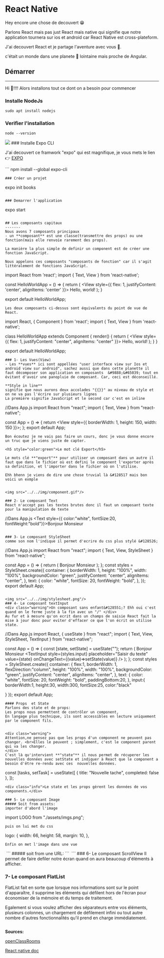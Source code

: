 # React Native

Hey encore une chose de decouvert &#128513;

Parlons React mais pas just React mais native qui signifie que notre application tournera sur ios et android car React Native est cross-plateform.

J'ai decouvert React et je partage l'aventure avec vous &#129335;.

c'était un monde dans une planete &#127776; lointaine mais proche de Angular.

## Démarrer

---

Hi &#128075;!!!! Alors installons tout ce dont on a besoin pour commencer

### Installe NodeJs

```
sudo apt install nodejs
```

### Verifier l'installation

```
node --version
```

<img src="../../img/node-version.png"   />
### Installe Expo CLI

<p> J'ai decouvert ce framwork "expo" qui est magnifique, je vous mets le lien &#128073; <a href="https://docs.expo.dev/">EXPO</a> </p>
```
npm install --global expo-cli

```
### Créer un projet
```

expo init books

```

### Demarrer l'application
```

expo start

```

## Les composants capitaux
-------
Nous avons 7 composants principaux
- un **composant** est une classe(transmettre des props) ou une fonction(mais elle renvoie rarement des props).

La manière la plus simple de definir un component est de créer une fonction JavaScript.

Nous appelons ces composants "composants de fonction" car il s'agit littéralement de fonctions JavaScript.
```

import React from 'react';
import { Text, View } from 'react-native';

const HelloWorldApp = () => {
return (
<View style={{
        flex: 1,
        justifyContent: 'center',
        alignItems: 'center'
      }}>
<Text>Hello, world!</Text>
</View>
);
}

export default HelloWorldApp;

```
Les deux composants ci-dessus sont équivalents du point de vue de React.
```

import React, { Component } from 'react';
import { Text, View } from 'react-native';

class HelloWorldApp extends Component {
render() {
return (
<View style={{
          flex: 1,
          justifyContent: "center",
          alignItems: "center"
        }}>
<Text>Hello, world!</Text>
</View>
);
}
}

export default HelloWorldApp;

```
### 1- Les Vues(View)
- Les **vues** ici sont appellées "user interface view sur Ios et android view sur android", sachez aussi que dans cette planette il faut décomposer son application en composants  &#9888;&#65039; tout en évitant d'avoir une panopluie de composant. Car, ceci est déconseillé.

**Style in line**
signifie que nous aurons deux accolades "{{}}" au niveau de style et on ne va pas l'écrire sur plusieurs lignes
La première signifie JavaScript et le second car c'est en inline
```

//Dans App.js
import React from "react";
import { Text, View } from "react-native";

const App = () => {
return <View style={{ borderWidth: 1, height: 150, width: 150 }}></View>;
};
export default App;

```
Bon écoutez je ne vais pas faire un cours, donc je vous donne encore un truc que je viens juste de capter.

<h5 style="color:green">Le mot clé Export</h5>

Le mots clé **"export"** pour utiliser un composant dans un autre il faut que dans le fichier où est defini le component l'exporter après sa definition, et l'importer dans le fichier où on l'utilise.

Ehh bhenn je viens de dire une chose truvial là &#128517 mais bon voici un exmple


<img src="../../img/component.gif"/>

### 2- Le composant Text
React n'accept pas les textes brutes donc il faut un composant texte pour la manipulation de texte
```

//Dans App.js
<Text style={{ color:"white", fontSize:20, fontWeight:"bold"}}>Bonjour Monsieur</Text>

```

### 3- Le composant StyleSheet
comme son nom l'indique il permet d'ecrire du css plus stylé &#128526;
```

//Dans App.js
import React from "react";
import { Text, View, StyleSheet } from "react-native";

const App = () => {
return (
<View style={styles.container}>
<Text style={styles.text}>Bonjour Monsieur</Text>
</View>
);
};
const styles = StyleSheet.create({
container: {
borderWidth: 1,
height: "100%",
width: "100%",
backgroundColor: "green",
justifyContent: "center",
alignItems: "center",
},
text: {
color: "white",
fontSize: 20,
fontWeight: "bold",
},
});
export default App;

```

<img src="../../img/stylesheet.png"/>
### 4- Le composant textInput
<div class="warning">Un composant sans enfant&#128551;? Ehh oui c'est quand on le ferme juste à la fin avec un "/" </div>
Au fur et à mesure qu'on ecrit dans un champs de saisie React fait la mise à jour donc pour eviter d'effacer ce que l'on écrit on utilise state.
```

//Dans App.js
import React, { useState } from "react";
import { Text, View, StyleSheet, TextInput } from "react-native";

const App = () => {
const [state, setState] = useState("");
return (
<View style={styles.container}>
<Text style={styles.text}>Bonjour Monsieur</Text>
<TextInput style={styles.input}
placeholder="Saisir du texte"
value={state}
onChangeText={(value)=>setState(value)}
/>
</View>
);
};
const styles = StyleSheet.create({
container: {
flex:1,
borderWidth: 1,
flexDirection:"column",
height: "100%",
width: "100%",
backgroundColor: "green",
justifyContent: "center",
alignItems: "center",
},
text: {
color: "white",
fontSize: 20,
fontWeight: "bold",
paddingBottom:20,
},
input:{
borderWidth:1,
height:30,
width:300,
fontSize:25,
color:"black"

}
});
export default App;

```
#### Props  et State
Parlons des state et de props:
Les props nous permettent de contrôler un component,
En langage plus technique, ils sont accessibles en lecture uniquement par le component fils.


<div class="warning">
Attention,ne pensez pas que les props d'un component ne peuvent pas changer. <br>Elles le peuvent ; simplement, c'est le component parent qui va les changer.
</div>
C'est là qu'intervient **"state"** il nous permet de récuperer les nouvelles données avec setState et indiquer à React que le component a besoin d'être re-rendu avec ces  nouvelles données.

```

const [tasks, setTask] = useState([
{ title: "Nouvelle tache", completed: false },
]);

```
<div class="info">Le state et les props gèrent les données de vos components.</div>

### 5- Le composant Image
##### Soit from assets:
importer d'abord l'image
```

import LOGO from "./assets/imgs.png";

```
puis on lui met du css
```

logo: {
width: 66,
height: 58,
margin: 10,
},

```
Enfin on met l'image dans une vue
```

<View style={styles.containerIm}>
  <Image style={styles.logo} source={LOGO} />
  
</View>
```
##### soit from une URL:
```
<View style={styles.containerIm}>
  <Image style={styles.logo} source={{uri: "https://reactnative.dev/img/tiny_logo.png"}} />
  
</View>
```
### 6- Le composant ScrollView
Il permet de faire defiler notre écran quand on aura beaucoup d'éléments à afficher.

### 7- Le composant FlatList
FlatList fait en sorte que lorsque nos informations sont sur le point d'apparaître, il supprime les éléments qui défilent hors de l'écran pour économiser de la mémoire et du temps de traitement.  

Egalement si vous voulez afficher des séparateurs entre vos éléments, plusieurs colonnes, un chargement de défilement infini ou tout autre nombre d'autres fonctionnalités qu'il prend en charge immédiatement. 
```

```
**Sources:**

<a href="https://openclassrooms.com/fr/courses/4902061-developpez-une-application-mobile-react-native/4915721-manipulez-le-state">openClassRooms</a>

<a href="https://reactnative.dev/docs/getting-started">React native doc</a>

```

```
